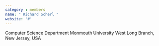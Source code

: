 ```yaml
---
category : members
name: " Richard Scherl " 
website: '#'
---
```

Computer Science Department
Monmouth University
West Long Branch, New Jersey, USA

